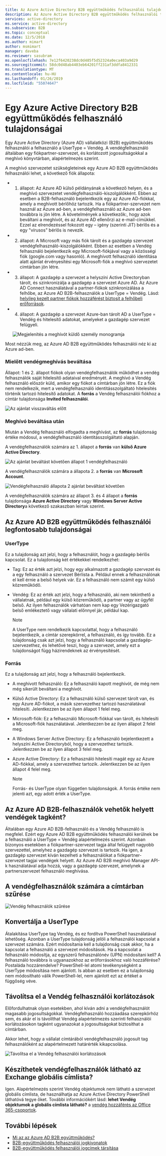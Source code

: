 ```yaml
---
title: Az Azure Active Directory B2B együttműködés felhasználói tulajdonságainak |} A Microsoft Docs
description: Az Azure Active Directory B2B együttműködés felhasználói tulajdonságok konfigurálható
services: active-directory
ms.service: active-directory
ms.subservice: B2B
ms.topic: conceptual
ms.date: 12/5/2018
ms.author: mimart
author: msmimart
manager: daveba
ms.reviewer: sasubram
ms.openlocfilehash: 7e12f6420238dc0d485f5d52324a0eca403a9d29
ms.sourcegitcommit: 58dc0d48ab4403eb64201ff231af3ddfa8412331
ms.translationtype: MT
ms.contentlocale: hu-HU
ms.lasthandoff: 01/26/2019
ms.locfileid: "55074647"
---
```

# <a name="properties-of-an-azure-active-directory-b2b-collaboration-user"></a>Egy Azure Active Directory B2B együttműködés felhasználó tulajdonságai

Egy Azure Active Directory (Azure AD) vállalatközi (B2B) együttműködés felhasználói a felhasználó a UserType = Vendég. A vendégfelhasználó általában egy fiókpartner-szervezet, és korlátozott jogosultságokkal a meghívó könyvtárban, alapértelmezés szerint.

A meghívó szervezetet szükségleteinek egy Azure AD B2B együttműködés felhasználói lehet, a következő fiók állapota:

- 1. állapot: Az Azure AD külső példányának a következő helyen, és a meghívó szervezetet vendégfelhasználó-kiszolgálókként. Ebben az esetben a B2B-felhasználó bejelentkezik egy az Azure AD-fiókkal, amely a meghívott bérlőhöz tartozik. Ha a fiókpartner-szervezet nem használ az Azure ad-ben, a vendégfelhasználó az Azure ad-ben továbbra is jön létre. A követelmények a következők:, hogy azok beváltani a meghívót, és az Azure AD ellenőrzi az e-mail-címükkel. Ezzel az elrendezéssel fokozott egy – igény (szerinti JIT) bérlős és a egy "vírusos" bérlős is nevezik.

- 2. állapot: A Microsoft vagy más fiók tárolt és a gazdagép szervezet vendégfelhasználó-kiszolgálókként. Ebben az esetben a Vendég felhasználó bejelentkezik egy Microsoft-fiókjával vagy a közösségi fiók (google.com vagy hasonló). A meghívott felhasználó identitása alatt ajánlat érvényesítési egy Microsoft-fiók a meghívó szervezetet címtárban jön létre.

- 3. állapot: A gazdagép a szervezet a helyszíni Active Directoryban tárolt, és szinkronizálja a gazdagép a szervezet Azure AD. Az Azure AD Connect használatával a partner-fiókok szinkronizálása a felhőbe, az Azure AD B2B-felhasználók a UserType = Vendég. Lásd: [helyileg kezelt partner fiókok hozzáférést biztosít a felhőbeli erőforrások](hybrid-on-premises-to-cloud.md).

- 4. állapot: A gazdagép a szervezet Azure-ban tárolt AD a UserType = Vendég és hitelesítő adatokat, amelyeket a gazdagép szervezet felügyeli.

  ![Megjelenítés a meghívót küldő személy monogramja](media/user-properties/redemption-diagram.png)


Most nézzük meg, az Azure AD B2B együttműködés felhasználói néz ki az Azure ad-ben.

### <a name="before-invitation-redemption"></a>Mielőtt vendégmeghívás beváltása

Állapot: 1 és 2. állapot fiókok olyan vendégfelhasználók működhet a vendég felhasználók saját hitelesítő adataival eredményét. A meghívó a Vendég felhasználó először küld, amikor egy fiókot a címtárban jön létre. Ez a fiók nem rendelkezik, mert a vendégfelhasználó identitásszolgáltató hitelesítés történik tartozó hitelesítő adatokat. A **forrás** a Vendég felhasználói fiókhoz a címtár tulajdonsága **Invited felhasználói**. 

![Az ajánlat visszaváltás előtt](media/user-properties/before-redemption.png)

### <a name="after-invitation-redemption"></a>Meghívó beváltása után

Miután a Vendég felhasználó elfogadta a meghívást, az **forrás** tulajdonság értéke módosul, a vendégfelhasználó identitásszolgáltató alapján.

A vendégfelhasználók számára az 1. állapot a **forrás** van **külső Azure Active Directory**.

![Az ajánlat beváltást követően állapot 1 vendégfelhasználó](media/user-properties/after-redemption-state1.png)

A vendégfelhasználók számára a állapota 2. a **forrás** van **Microsoft Account**.

![Vendégfelhasználó állapota 2 ajánlat beváltást követően](media/user-properties/after-redemption-state2.png)

A vendégfelhasználók számára az állapot 3. és 4 állapot a **forrás** tulajdonsága **Azure Active Directory** vagy **Windows Server Active Directory**a következő szakaszban leírtak szerint.

## <a name="key-properties-of-the-azure-ad-b2b-collaboration-user"></a>Az Azure AD B2B együttműködés felhasználói legfontosabb tulajdonságai
### <a name="usertype"></a>UserType
Ez a tulajdonság azt jelzi, hogy a felhasználót, hogy a gazdagép bérlős kapcsolat. Ez a tulajdonság két értékekkel rendelkezhet:
- Tag: Ez az érték azt jelzi, hogy egy alkalmazott a gazdagép szervezet és a egy felhasználó a szervezet Bérlista a. Például ennek a felhasználónak el kell érnie a belső helyek vár. Ez a felhasználó nem számít egy külső közreműködő.

- Vendég: Ez az érték azt jelzi, hogy a felhasználó, aki nem tekinthető a vállalatnak, például egy külső közreműködő, a partner vagy az ügyfél belső. Az ilyen felhasználók várhatóan nem kap egy Vezérigazgató belső emlékeztető vagy vállalati előnnyel jár, például kap.

  > [!NOTE]
  > A UserType nem rendelkezik kapcsolattal, hogy a felhasználó bejelentkezik, a címtár szerepkörrel, a felhasználó, és így tovább. Ez a tulajdonság csak azt jelzi, hogy a felhasználó kapcsolat a gazdagép-szervezethez, és lehetővé teszi, hogy a szervezet, amely ezt a tulajdonságot függ házirendeknek az érvényesítését.

### <a name="source"></a>Forrás
Ez a tulajdonság azt jelzi, hogy a felhasználó bejelentkezik.

- A meghívott felhasználó: Ez a felhasználó kapott meghívót, de még nem még sikerült beváltani a meghívót.

- Külső Active Directory: Ez a felhasználó külső szervezet tárolt van, és egy Azure AD-fiókot, a másik szervezethez tartozó használatával hitelesíti. Jelentkezzen be az ilyen állapot 1 felel meg.

- Microsoft-fiók: Ez a felhasználó Microsoft-fiókkal van tárolt, és hitelesíti a Microsoft-fiók használatával. Jelentkezzen be az ilyen állapot 2 felel meg.

- A Windows Server Active Directory: Ez a felhasználó bejelentkezett a helyszíni Active Directoryból, hogy a szervezethez tartozik. Jelentkezzen be az ilyen állapot 3 felel meg.

- Azure Active Directory: Ez a felhasználó hitelesíti magát egy az Azure AD-fiókkal, amely a szervezethez tartozik. Jelentkezzen be az ilyen állapot 4 felel meg.
  > [!NOTE]
  > Forrás- és UserType olyan független tulajdonságok. A forrás értéke nem jelenti azt, egy adott érték a UserType.

## <a name="can-azure-ad-b2b-users-be-added-as-members-instead-of-guests"></a>Az Azure AD B2B-felhasználók vehetők helyett vendégek tagként?
Általában egy Azure AD B2B-felhasználó és a Vendég felhasználó is megfelel. Ezért egy Azure AD B2B együttműködés felhasználói kerülnek be a felhasználó a UserType = Vendég alapértelmezés szerint. Azonban bizonyos esetekben a fiókpartner-szervezet tagja által felügyelt nagyobb szervezettel, amelyhez a gazdagép szervezet is tartozik. Ha igen, a gazdagép szervezet kíván kezelheti a felhasználókat a fiókpartner-szervezet tagjai vendégek helyett. Az Azure AD B2B meghívó Manager API-k használatával adja hozzá, vagy a gazdagép szervezet, amelynek a partnerszervezet felhasználó meghívása.

## <a name="filter-for-guest-users-in-the-directory"></a>A vendégfelhasználók számára a címtárban szűrése

![Vendég felhasználók szűrése](media/user-properties/filter-guest-users.png)

## <a name="convert-usertype"></a>Konvertálja a UserType
Átalakítása UserType tag Vendég, és ez fordítva PowerShell használatával lehetőség. Azonban a UserType tulajdonság jelöli a felhasználói kapcsolat a szervezet számára. Ezért módosítania kell a tulajdonság csak akkor, ha a kapcsolat a felhasználó a szervezet módosítások. Ha a kapcsolat a felhasználó módosítja, az egyszerű felhasználónév (UPN) módosítani kell? A felhasználó továbbra is ugyanazokhoz az erőforrásokhoz való hozzáférése? Postaláda hozzárendelve? PowerShell-lel atomi tevékenységként a UserType módosítása nem ajánlott. Is abban az esetben ez a tulajdonság nem módosítható válik PowerShell-lel, nem ajánlott ezt az értéket a függőség véve.

## <a name="remove-guest-user-limitations"></a>Távolítsa el a Vendég felhasználói korlátozások
Előfordulhatnak olyan esetekben, ahol kíván adni a vendégfelhasználót magasabb jogosultságokkal. Vendégfelhasználó hozzáadása szerepkörhöz sem, és akár el is távolíthat Vendég alapértelmezés szerinti felhasználói korlátozásokon tagként ugyanazokat a jogosultságokat biztosíthat a címtárban.

Akkor lehet, hogy a vállalat címtárából vendégfelhasználó jogosult tag felhasználóként az alapértelmezett határérték kikapcsolása.

![Távolítsa el a Vendég felhasználói korlátozások](media/user-properties/remove-guest-limitations.png)

## <a name="can-i-make-guest-users-visible-in-the-exchange-global-address-list"></a>Készíthetek vendégfelhasználók látható az Exchange globális címlista?
Igen. Alapértelmezés szerint Vendég objektumok nem látható a szervezet globális címlista, de használhatja az Azure Active Directory PowerShell láthatóvá tegye őket. További információkért lásd: **lehet Vendég objektumok a globális címlista látható?** a [vendég hozzáférés az Office 365-csoportok](https://support.office.com/article/guest-access-in-office-365-groups-bfc7a840-868f-4fd6-a390-f347bf51aff6#PickTab=FAQ). 

## <a name="next-steps"></a>További lépések

* [Mi az az Azure AD B2B együttműködés?](what-is-b2b.md)
* [B2B-együttműködés felhasználói jogkivonatok](user-token.md)
* [B2B-együttműködés felhasználói jogcímek társítása](claims-mapping.md)

